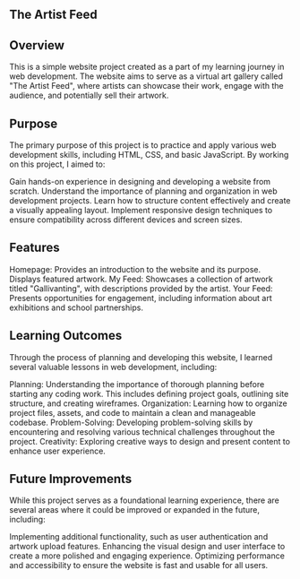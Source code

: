 ## The Artist Feed
## Overview
This is a simple website project created as a part of my learning journey in web development. The website aims to serve as a virtual art gallery called "The Artist Feed", where artists can showcase their work, engage with the audience, and potentially sell their artwork.

## Purpose
The primary purpose of this project is to practice and apply various web development skills, including HTML, CSS, and basic JavaScript. By working on this project, I aimed to:

Gain hands-on experience in designing and developing a website from scratch.
Understand the importance of planning and organization in web development projects.
Learn how to structure content effectively and create a visually appealing layout.
Implement responsive design techniques to ensure compatibility across different devices and screen sizes.

## Features
Homepage: Provides an introduction to the website and its purpose. Displays featured artwork.
My Feed: Showcases a collection of artwork titled "Gallivanting", with descriptions provided by the artist.
Your Feed: Presents opportunities for engagement, including information about art exhibitions and school partnerships.

## Learning Outcomes
Through the process of planning and developing this website, I learned several valuable lessons in web development, including:

Planning: Understanding the importance of thorough planning before starting any coding work. This includes defining project goals, outlining site structure, and creating wireframes.
Organization: Learning how to organize project files, assets, and code to maintain a clean and manageable codebase.
Problem-Solving: Developing problem-solving skills by encountering and resolving various technical challenges throughout the project.
Creativity: Exploring creative ways to design and present content to enhance user experience.


##  Future Improvements
While this project serves as a foundational learning experience, there are several areas where it could be improved or expanded in the future, including:

Implementing additional functionality, such as user authentication and artwork upload features.
Enhancing the visual design and user interface to create a more polished and engaging experience.
Optimizing performance and accessibility to ensure the website is fast and usable for all users.
